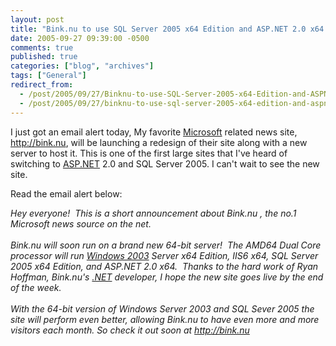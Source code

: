 ```yaml
---
layout: post
title: "Bink.nu to use SQL Server 2005 x64 Edition and ASP.NET 2.0 x64!"
date: 2005-09-27 09:39:00 -0500
comments: true
published: true
categories: ["blog", "archives"]
tags: ["General"]
redirect_from: 
  - /post/2005/09/27/Binknu-to-use-SQL-Server-2005-x64-Edition-and-ASPNET-20-x64!
  - /post/2005/09/27/binknu-to-use-sql-server-2005-x64-edition-and-aspnet-20-x64!
---
```

<!-- more -->
<P>I just got an email alert today, My favorite <a title="Microsoft" href="http://Microsoft.com" target="_blank">Microsoft</a> related news site, <A href="http://bink.nu">http://bink.nu</A>, will be launching a redesign of their site along with a new server to host it. This is one of the first large sites that I've heard of switching to <a title="ASP.NET" href="http://asp.net" target="_blank">ASP.NET</a> 2.0 and SQL Server 2005. I can't wait to see the new site.</P>
<P>Read the email alert below:</P>
<P><EM>Hey everyone!&nbsp; This is a short announcement about Bink.nu</EM><EM>&nbsp;, the no.1 Microsoft news source on the net.<BR><BR>Bink.nu will soon run on a brand new 64-bit server!&nbsp; The AMD64 Dual Core processor will run <a title="Windows 2003" href="http://www.microsoft.com/windowsserver2003/default.mspx" target="_blank">Windows 2003</a> Server x64 Edition, IIS6 x64, SQL Server 2005 x64 Edition, and ASP.NET 2.0 x64.&nbsp; Thanks to the hard work of Ryan Hoffman, Bink.nu's <a title=".NET" href="http://www.microsoft.com/net/" target="_blank">.NET</a> developer, I hope the new site goes live by the end of the week.<BR><BR>With the 64-bit version of Windows Server 2003 and SQL Sever 2005 the site will perform even better, allowing Bink.nu to have even more and more visitors each month. So check it out soon at </EM><A href="http://bink.nu/" target=_blank><EM>http://bink.nu</EM></A><BR></P>
